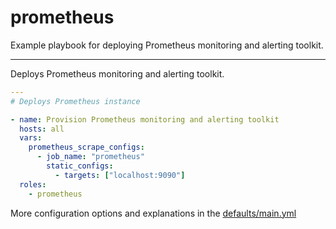# prometheus

Example playbook for deploying Prometheus monitoring and alerting toolkit.

---

Deploys Prometheus monitoring and alerting toolkit.

```yml
---
# Deploys Prometheus instance

- name: Provision Prometheus monitoring and alerting toolkit
  hosts: all
  vars:
    prometheus_scrape_configs:
      - job_name: "prometheus"
        static_configs:
          - targets: ["localhost:9090"]
  roles:
    - prometheus
```

More configuration options and explanations in the [defaults/main.yml](/prometheus/defaults/main.yml)
